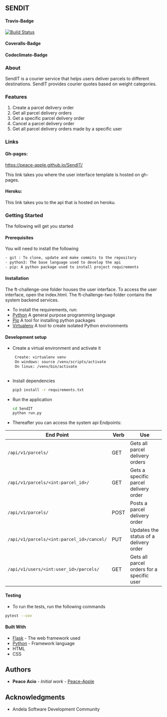 ## SENDIT
#### Travis-Badge
[![Build Status](https://travis-ci.org/Peace-Apple/SendIT.svg?branch=ft-challenge-two)](https://travis-ci.org/Peace-Apple/SendIT)
#### Coveralls-Badge

#### Codeclimate-Badge


### About
SendIT is a courier service that helps users deliver parcels to different destinations. SendIT
provides courier quotes based on weight categories.

### Features
1. Create a parcel delivery order
2. Get all parcel delivery orders
3. Get a specific parcel delivery order
4. Cancel a parcel delivery order
5. Get all parcel delivery orders made by a specific user

### Links

#### Gh-pages:  
https://peace-apple.github.io/SendIT/

This link takes you where the user interface template is hosted on gh-pages.

#### Heroku:    

This link takes you to the api that is hosted on heroku.

### Getting Started 
The following will get you started
#### Prerequisites
You will need to install the following

```bash
- git : To clone, update and make commits to the repository
- python3: The base language used to develop the api
- pip: A python package used to install project requirements
```
#### Installation
The ft-challenge-one folder houses the user interface. To access the user interface, open the index.html.
The ft-challenge-two folder contains the system backend services.
- To install the requirements, run:
- [Python](https://www.python.org/) A general purpose programming language
- [Pip](https://pypi.org/project/pip/) A tool for installing python packages
- [Virtualenv](https://virtualenv.pypa.io/en/stable/)  A tool to create isolated Python environments

#### Development setup
- Create a virtual environment and activate it
    ```bash
     Create: virtualenv venv
     On windows: source /venv/scripts/activate
     On linux: /venv/bin/activate
     
    ```
- Install dependencies 
    ```bash
    pip3 install -r requirements.txt
    ```
- Run the application
    ```bash
    cd SendIT
    python run.py
    ```
- Thereafter you can access the system api Endpoints:

| End Point                                           | Verb |Use                                       |
| ----------------------------------------------------|------|------------------------------------------|
|`/api/v1/parcels/`                                   |GET   |Gets all parcel delivery orders           |
|`/api/v1/parcels/<int:parcel_id>/`                   |GET   |Gets a specific parcel delivery order     |
|`/api/v1/parcels/`                                   |POST  |Posts a parcel delivery order             |
|`/api/v1/parcels/<int:parcel_id>/cancel/`            |PUT   |Updates the status of a delivery order    |
|`/api/v1/users/<int:user_id>/parcels/`               |GET   |Gets all parcel orders for a specific user|

#### Testing

- To run the tests, run the following commands

```bash
pytest --cov 
```

#### Built With

* [Flask](http://flask.pocoo.org/docs/1.0/) - The web framework used
* [Python](https://www.python.org/) - Framework language
* HTML
* CSS

## Authors

* **Peace Acio** - *Initial work* - [Peace-Apple](https://github.com/Peace-Apple)

## Acknowledgments

* Andela Software Development Community








